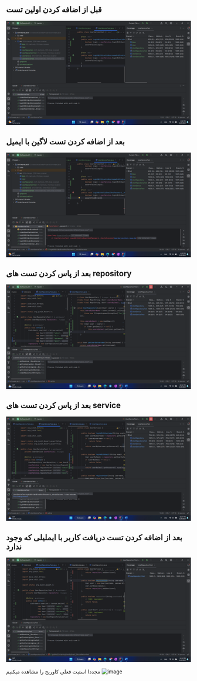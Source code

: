 ## قبل از اضافه کردن اولین تست
![alt text](https://github.com/aminhasanz/Software-Lab-3/blob/master/Screenshot%20(30).png?raw=true)

## بعد از اضافه کردن تست لاگین با ایمیل
![alt text](https://github.com/aminhasanz/Software-Lab-3/blob/master/Screenshot%20(31).png?raw=true)

## بعد از پاس کردن تست های repository
![alt text](https://github.com/aminhasanz/Software-Lab-3/blob/master/Screenshot%20(33).png?raw=true)

## بعد از پاس کردن تست های service
![alt text](https://github.com/aminhasanz/Software-Lab-3/blob/master/Screenshot%20(34).png?raw=true)

## بعد از اضافه کردن تست دریافت کاربر با ایملیلی که وجود ندارد
![alt text](https://github.com/aminhasanz/Software-Lab-3/blob/master/Screenshot%20(38).png?raw=true)


مجددا استیت فعلی کاوریج را مشاهده میکنیم
![image](https://github.com/user-attachments/assets/b4ec5b68-8894-4172-b375-76305db114e3)
